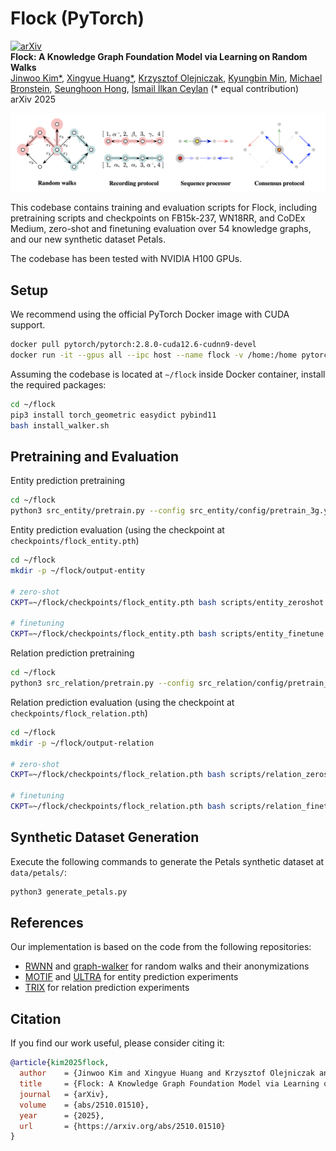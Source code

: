 # Flock (PyTorch)

[![arXiv](https://img.shields.io/badge/arXiv-2510.01510-b31b1b.svg)](https://arxiv.org/abs/2510.01510) \
**Flock: A Knowledge Graph Foundation Model via Learning on Random Walks** \
[Jinwoo Kim*](https://jw9730.github.io), [Xingyue Huang*](https://www.cs.ox.ac.uk/people/xingyue.huang/), [Krzysztof Olejniczak](https://scholar.google.com/citations?user=0DqGU5oAAAAJ&hl=en), [Kyungbin Min](https://vllab.kaist.ac.kr/members.php), [Michael Bronstein](https://www.cs.ox.ac.uk/people/michael.bronstein/), [Seunghoon Hong](https://maga33.github.io), [İsmail İlkan Ceylan](https://www.cs.ox.ac.uk/people/ismaililkan.ceylan/) (* equal contribution) \
arXiv 2025

![image-flock](./docs/flock.png)

This codebase contains training and evaluation scripts for Flock, including pretraining scripts and checkpoints on FB15k-237, WN18RR, and CoDEx Medium, zero-shot and finetuning evaluation over 54 knowledge graphs, and our new synthetic dataset Petals.

The codebase has been tested with NVIDIA H100 GPUs.

## Setup

We recommend using the official PyTorch Docker image with CUDA support.

```bash
docker pull pytorch/pytorch:2.8.0-cuda12.6-cudnn9-devel
docker run -it --gpus all --ipc host --name flock -v /home:/home pytorch/pytorch:2.8.0-cuda12.6-cudnn9-devel bash
```

Assuming the codebase is located at `~/flock` inside Docker container, install the required packages:

```bash
cd ~/flock
pip3 install torch_geometric easydict pybind11
bash install_walker.sh
```

## Pretraining and Evaluation

Entity prediction pretraining

```bash
cd ~/flock
python3 src_entity/pretrain.py --config src_entity/config/pretrain_3g.yaml --gpus [0]
```

Entity prediction evaluation (using the checkpoint at `checkpoints/flock_entity.pth`)

```bash
cd ~/flock
mkdir -p ~/flock/output-entity

# zero-shot
CKPT=~/flock/checkpoints/flock_entity.pth bash scripts/entity_zeroshot.sh

# finetuning
CKPT=~/flock/checkpoints/flock_entity.pth bash scripts/entity_finetune.sh
```

Relation prediction pretraining

```bash
cd ~/flock
python3 src_relation/pretrain.py --config src_relation/config/pretrain_3g.yaml --gpus [0]
```

Relation prediction evaluation (using the checkpoint at `checkpoints/flock_relation.pth`)

```bash
cd ~/flock
mkdir -p ~/flock/output-relation

# zero-shot
CKPT=~/flock/checkpoints/flock_relation.pth bash scripts/relation_zeroshot.sh

# finetuning
CKPT=~/flock/checkpoints/flock_relation.pth bash scripts/relation_finetune.sh
```

## Synthetic Dataset Generation

Execute the following commands to generate the Petals synthetic dataset at `data/petals/`:

```bash
python3 generate_petals.py
```

## References

Our implementation is based on the code from the following repositories:

- [RWNN](https://github.com/jw9730/random-walk) and [graph-walker](https://github.com/kerighan/graph-walker) for random walks and their anonymizations
- [MOTIF](https://github.com/HxyScotthuang/MOTIF) and [ULTRA](https://github.com/DeepGraphLearning/ULTRA) for entity prediction experiments
- [TRIX](https://github.com/yuchengz99/TRIX) for relation prediction experiments

## Citation

If you find our work useful, please consider citing it:

```bib
@article{kim2025flock,
  author    = {Jinwoo Kim and Xingyue Huang and Krzysztof Olejniczak and Kyungbin Min and Michael Bronstein and Seunghoon Hong and İsmail İlkan Ceylan},
  title     = {Flock: A Knowledge Graph Foundation Model via Learning on Random Walks},
  journal   = {arXiv},
  volume    = {abs/2510.01510},
  year      = {2025},
  url       = {https://arxiv.org/abs/2510.01510}
}
```
